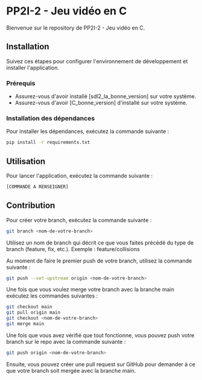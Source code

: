 # PP2I-2 - Jeu vidéo en C

Bienvenue sur le repository de PP2I-2 - Jeu vidéo en C.

## Installation

Suivez ces étapes pour configurer l'environnement de développement et installer l'application.

### Prérequis

- Assurez-vous d'avoir installé [sdl2_la_bonne_version] sur votre système.
- Assurez-vous d'avoir [C_bonne_version] d'installé sur votre système.


### Installation des dépendances

Pour installer les dépendances, exécutez la commande suivante :

```bash
pip install -r requirements.txt
```

## Utilisation

Pour lancer l'application, exécutez la commande suivante :

```bash
[COMMANDE A RENSEIGNER]
```

## Contribution

Pour créer votre branch, exécutez la commande suivante :

```bash
git branch <nom-de-votre-branch>
```
Utilisez un nom de branch qui décrit ce que vous faites précédé du type de branch (feature, fix, etc.).
Exemple : feature/collisions

Au moment de faire le premier push de votre branch, utilisez la commande suivante :

```bash
git push --set-upstream origin <nom-de-votre-branch>
```


Une fois que vous voulez merge votre branch avec la branche main exécutez les commandes suivantes :

```bash
git checkout main
git pull origin main
git checkout <nom-de-votre-branch>
git merge main
```

Une fois que vous avez vérifié que tout fonctionne, vous pouvez push votre branch sur le repo avec la commande suivante :

```bash
git push origin <nom-de-votre-branch>
```

Ensuite, vous pouvez créer une pull request sur GitHub pour demander à ce que votre branch soit mergée avec la branche main.
